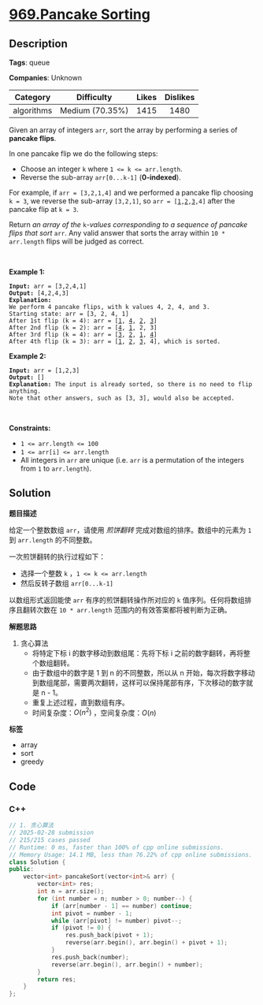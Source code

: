 # [969.Pancake Sorting](https://leetcode.com/problems/pancake-sorting/description/)

## Description

**Tags**: queue

**Companies**: Unknown

|  Category  |   Difficulty    | Likes | Dislikes |
| :--------: | :-------------: | :---: | :------: |
| algorithms | Medium (70.35%) | 1415  |   1480   |

<p>Given an array of integers <code>arr</code>, sort the array by performing a series of <strong>pancake flips</strong>.</p>
<p>In one pancake flip we do the following steps:</p>
<ul>
  <li>Choose an integer <code>k</code> where <code>1 &lt;= k &lt;= arr.length</code>.</li>
  <li>Reverse the sub-array <code>arr[0...k-1]</code> (<strong>0-indexed</strong>).</li>
</ul>
<p>For example, if <code>arr = [3,2,1,4]</code> and we performed a pancake flip choosing <code>k = 3</code>, we reverse the sub-array <code>[3,2,1]</code>, so <code>arr = [<u>1</u>,<u>2</u>,<u>3</u>,4]</code> after the pancake flip at <code>k = 3</code>.</p>
<p>Return <em>an array of the </em><code>k</code><em>-values corresponding to a sequence of pancake flips that sort </em><code>arr</code>. Any valid answer that sorts the array within <code>10 * arr.length</code> flips will be judged as correct.</p>
<p>&nbsp;</p>
<p><strong class="example">Example 1:</strong></p>
<pre><code><strong>Input:</strong> arr = [3,2,4,1]
<strong>Output:</strong> [4,2,4,3]
<strong>Explanation: </strong>
We perform 4 pancake flips, with k values 4, 2, 4, and 3.
Starting state: arr = [3, 2, 4, 1]
After 1st flip (k = 4): arr = [<u>1</u>, <u>4</u>, <u>2</u>, <u>3</u>]
After 2nd flip (k = 2): arr = [<u>4</u>, <u>1</u>, 2, 3]
After 3rd flip (k = 4): arr = [<u>3</u>, <u>2</u>, <u>1</u>, <u>4</u>]
After 4th flip (k = 3): arr = [<u>1</u>, <u>2</u>, <u>3</u>, 4], which is sorted.</code></pre>
<p><strong class="example">Example 2:</strong></p>
<pre><code><strong>Input:</strong> arr = [1,2,3]
<strong>Output:</strong> []
<strong>Explanation: </strong>The input is already sorted, so there is no need to flip anything.
Note that other answers, such as [3, 3], would also be accepted.</code></pre>
<p>&nbsp;</p>
<p><strong>Constraints:</strong></p>
<ul>
  <li><code>1 &lt;= arr.length &lt;= 100</code></li>
  <li><code>1 &lt;= arr[i] &lt;= arr.length</code></li>
  <li>All integers in <code>arr</code> are unique (i.e. <code>arr</code> is a permutation of the integers from <code>1</code> to <code>arr.length</code>).</li>
</ul>

## Solution

**题目描述**

给定一个整数数组 `arr`，请使用 *煎饼翻转* 完成对数组的排序。数组中的元素为 `1` 到 `arr.length` 的不同整数。

一次煎饼翻转的执行过程如下：

- 选择一个整数 `k` ，`1 <= k <= arr.length`
- 然后反转子数组 `arr[0...k-1]`

以数组形式返回能使 `arr` 有序的煎饼翻转操作所对应的 `k` 值序列。任何将数组排序且翻转次数在 `10 * arr.length` 范围内的有效答案都将被判断为正确。

**解题思路**

1. 贪心算法
   - 将特定下标 i 的数字移动到数组尾：先将下标 i 之前的数字翻转，再将整个数组翻转。
   - 由于数组中的数字是 1 到 n 的不同整数，所以从 n 开始，每次将数字移动到数组尾部，需要两次翻转，这样可以保持尾部有序，下次移动的数字就是 n - 1。
   - 重复上述过程，直到数组有序。
   - 时间复杂度：$O(n^2)$ ，空间复杂度：$O(n)$

**标签**

- array
- sort
- greedy

<!-- code start -->
## Code

### C++

```cpp
// 1. 贪心算法
// 2025-02-28 submission
// 215/215 cases passed
// Runtime: 0 ms, faster than 100% of cpp online submissions.
// Memory Usage: 14.1 MB, less than 76.22% of cpp online submissions.
class Solution {
public:
    vector<int> pancakeSort(vector<int>& arr) {
        vector<int> res;
        int n = arr.size();
        for (int number = n; number > 0; number--) {
            if (arr[number - 1] == number) continue;
            int pivot = number - 1;
            while (arr[pivot] != number) pivot--;
            if (pivot != 0) {
                res.push_back(pivot + 1);
                reverse(arr.begin(), arr.begin() + pivot + 1);
            }
            res.push_back(number);
            reverse(arr.begin(), arr.begin() + number);
        }
        return res;
    }
};
```

<!-- code end -->
